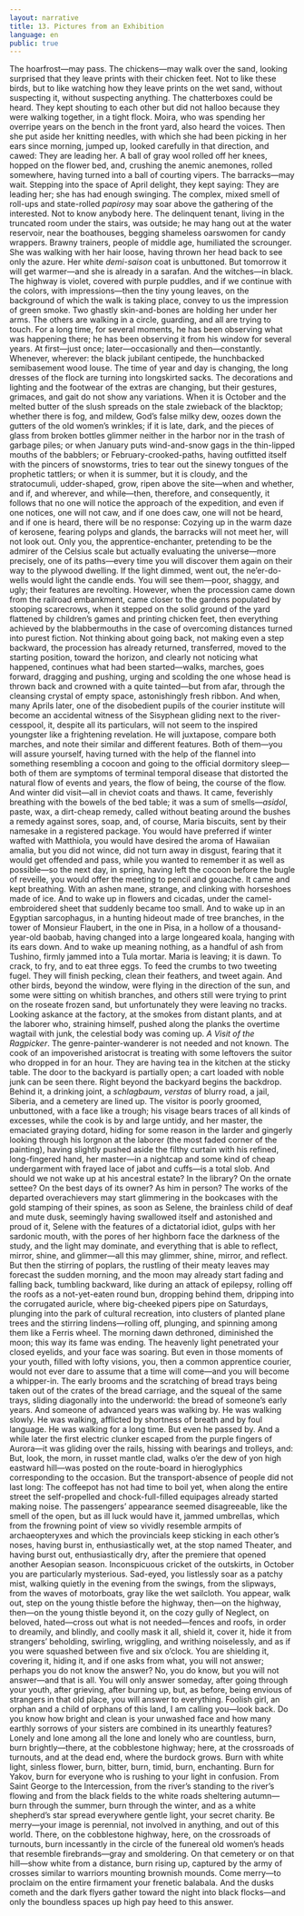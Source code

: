 ```yaml
---
layout: narrative
title: 13. Pictures from an Exhibition
language: en
public: true
---
```


The hoarfrost—may pass. The chickens—may walk 
over the sand, looking surprised that they leave 
prints with their chicken feet. Not to like these birds, 
but to like watching how they leave prints on the wet sand, 
without suspecting it, without suspecting anything. The chatterboxes could be heard. They kept shouting to each other but 
did not halloo because they were walking together, in a tight 
flock. Moira, who was spending her overripe years on the 
bench in the front yard, also heard the voices. Then she put 
aside her knitting needles, with which she had been picking in 
her ears since morning, jumped up, looked carefully in that direction, and cawed: They are leading her. A ball of gray wool 
rolled off her knees, hopped on the flower bed, and, crushing 
the anemic anemones, rolled somewhere, having turned into a 
ball of courting vipers. The barracks—may wait. Stepping into 
the space of April delight, they kept saying: They are leading 
her; she has had enough swinging. The complex, mixed smell 
of roll-ups and state-rolled *papirosy* may soar above the gathering of the interested. Not to know anybody here. The delinquent tenant, living in the truncated room under the stairs, was 
outside; he may hang out at the water reservoir, near the boathouses, begging shameless oarswomen for candy wrappers. 
Brawny trainers, people of middle age, humiliated the 
scrounger. She was walking with her hair loose, having thrown 
her head back to see only the azure. Her white *demi-saison* coat 
is unbuttoned. But tomorrow it will get warmer—and she is 
already in a sarafan. And the witches—in black. The highway is 
violet, covered with purple puddles, and if we continue with 
the colors, with impressions—then the tiny young leaves, on 
the background of which the walk is taking place, convey to 
us the impression of green smoke. Two ghastly skin-and-bones 
are holding her under her arms. The others are walking in a 
circle, guarding, and all are trying to touch. For a long time, for 
several moments, he has been observing what was happening 
there; he has been observing it from his window for several years. 
At first—just once; later—occasionally and then—constantly. 
Whenever, wherever: the black jubilant centipede, the hunchbacked semibasement wood louse. The time of year and day is 
changing, the long dresses of the flock are turning into longskirted sacks. The decorations and lighting and the footwear of 
the extras are changing, but their gestures, grimaces, and gait 
do not show any variations. When it is October and the melted 
butter of the slush spreads on the stale zwieback of the blacktop; whether there is fog, and mildew, God’s false milky dew, 
oozes down the gutters of the old women’s wrinkles; if it is late, 
dark, and the pieces of glass from broken bottles glimmer neither in the harbor nor in the trash of garbage piles; or when 
January puts wind-and-snow gags in the thin-lipped mouths of 
the babblers; or February-crooked-paths, having outfitted 
itself with the pincers of snowstorms, tries to tear out the sinewy tongues of the prophetic tattlers; or when it is summer, 
but it is cloudy, and the stratocumuli, udder-shaped, grow, ripen 
above the site—when and whether, and if, and wherever, and 
while—then, therefore, and consequently, it follows that no 
one will notice the approach of the expedition, and even if one 
notices, one will not caw, and if one does caw, one will not be 
heard, and if one is heard, there will be no response: Cozying 
up in the warm daze of kerosene, fearing polyps and glands, the 
barracks will not meet her, will not look out. Only you, the apprentice-enchanter, pretending to be the admirer of the Celsius scale but actually evaluating the universe—more precisely, 
one of its paths—every time you will discover them again on 
their way to the plywood dwelling. If the light dimmed, went 
out, the ne’er-do-wells would light the candle ends. You will 
see them—poor, shaggy, and ugly; their features are revolting. 
However, when the procession came down from the railroad 
embankment, came closer to the gardens populated by stooping scarecrows, when it stepped on the solid ground of the yard 
flattened by children’s games and printing chicken feet, then 
everything achieved by the blabbermouths in the case of overcoming distances turned into purest fiction. Not thinking 
about going back, not making even a step backward, the procession has already returned, transferred, moved to the starting position, toward the horizon, and clearly not noticing what 
happened, continues what had been started—walks, marches, 
goes forward, dragging and pushing, urging and scolding the 
one whose head is thrown back and crowned with a quite 
tainted—but from afar, through the cleansing crystal of empty 
space, astonishingly fresh ribbon. And when, many Aprils later, 
one of the disobedient pupils of the courier institute will become an accidental witness of the Sisyphean gliding next to 
the river-cesspool, it, despite all its particulars, will not seem to 
the inspired youngster like a frightening revelation. He will 
juxtapose, compare both marches, and note their similar and 
different features. Both of them—you will assure yourself, having turned with the help of the flannel into something resembling a cocoon and going to the official dormitory sleep—both 
of them are symptoms of terminal temporal disease that distorted the natural flow of events and years, the flow of being, 
the course of the flow. And winter did visit—all in cheviot 
coats and thaws. It came, feverishly breathing with the bowels 
of the bed table; it was a sum of smells—*asidol*, paste, wax, a 
dirt-cheap remedy, called without beating around the bushes a 
remedy against sores, soap, and, of course, Maria biscuits, sent 
by their namesake in a registered package. You would have preferred if winter wafted with Matthiola, you would have desired 
the aroma of Hawaiian amalia, but you did not wince, did not 
turn away in disgust, fearing that it would get offended and 
pass, while you wanted to remember it as well as possible—so 
the next day, in spring, having left the cocoon before the bugle 
of reveille, you would offer the meeting to pencil and gouache. 
It came and kept breathing. With an ashen mane, strange, and 
clinking with horseshoes made of ice. And to wake up in flowers 
and cicadas, under the camel-embroidered sheet that suddenly 
became too small. And to wake up in an Egyptian sarcophagus, 
in a hunting hideout made of tree branches, in the tower 
of Monsieur Flaubert, in the one in Pisa, in a hollow of a 
thousand-year-old baobab, having changed into a large longeared koala, hanging with its ears down. And to wake up meaning nothing, as a handful of ash from Tushino, firmly jammed 
into a Tula mortar. Maria is leaving; it is dawn. To crack, to fry, 
and to eat three eggs. To feed the crumbs to two tweeting fugel. 
They will finish pecking, clean their feathers, and tweet again. 
And other birds, beyond the window, were flying in the direction of the sun, and some were sitting on whitish branches, and 
others still were trying to print on the roseate frozen sand, but 
unfortunately they were leaving no tracks. Looking askance at 
the factory, at the smokes from distant plants, and at the laborer who, straining himself, pushed along the planks the overtime wagtail with junk, the celestial body was coming up. *A* 
*Visit of the Ragpicker*. The genre-painter-wanderer is not 
needed and not known. The cook of an impoverished aristocrat is treating with some leftovers the suitor who dropped in 
for an hour. They are having tea in the kitchen at the sticky table. The door to the backyard is partially open; a cart loaded 
with noble junk can be seen there. Right beyond the backyard 
begins the backdrop. Behind it, a drinking joint, a *schlagbaum*, 
*verstas* of blurry road, a jail, Siberia, and a cemetery are lined 
up. The visitor is poorly groomed, unbuttoned, with a face like 
a trough; his visage bears traces of all kinds of excesses, while 
the cook is by and large untidy, and her master, the emaciated 
graying dotard, hiding for some reason in the larder and gingerly looking through his lorgnon at the laborer (the most 
faded corner of the painting), having slightly pushed aside the 
filthy curtain with his refined, long-fingered hand, her master—in a nightcap and some kind of cheap undergarment with 
frayed lace of jabot and cuffs—is a total slob. And should we not 
wake up at his ancestral estate? In the library? On the ornate 
settee? On the best days of its owner? As him in person? The 
works of the departed overachievers may start glimmering in 
the bookcases with the gold stamping of their spines, as soon 
as Selene, the brainless child of deaf and mute dusk, seemingly 
having swallowed itself and astonished and proud of it, Selene 
with the features of a dictatorial idiot, gulps with her sardonic 
mouth, with the pores of her highborn face the darkness of the 
study, and the light may dominate, and everything that is able 
to reflect, mirror, shine, and glimmer—all this may glimmer, 
shine, mirror, and reflect. But then the stirring of poplars, the 
rustling of their meaty leaves may forecast the sudden morning, and the moon may already start fading and falling back, 
tumbling backward, like during an attack of epilepsy, rolling off 
the roofs as a not-yet-eaten round bun, dropping behind them, 
dripping into the corrugated auricle, where big-cheeked pipers 
pipe on Saturdays, plunging into the park of cultural recreation, into clusters of planted plane trees and the stirring 
lindens—rolling off, plunging, and spinning among them like 
a Ferris wheel. The morning dawn dethroned, diminished the 
moon; this way its fame was ending. The heavenly light penetrated your closed eyelids, and your face was soaring. But even 
in those moments of your youth, filled with lofty visions, you, 
then a common apprentice courier, would not ever dare to assume that a time will come—and you will become a whipper-in. 
The early brooms and the scratching of bread trays being taken 
out of the crates of the bread carriage, and the squeal of the 
same trays, sliding diagonally into the underworld: the bread 
of someone’s early years. And someone of advanced years was 
walking by. He was walking slowly. He was walking, afflicted by 
shortness of breath and by foul language. He was walking for a 
long time. But even he passed by. And a while later the first 
electric clunker escaped from the purple fingers of Aurora—it 
was gliding over the rails, hissing with bearings and trolleys, 
and: But, look, the morn, in russet mantle clad, walks o’er the 
dew of yon high eastward hill—was posted on the route-board 
in hieroglyphics corresponding to the occasion. But the transport-absence of people did not last long: The coffeepot has not 
had time to boil yet, when along the entire street the self-propelled and chock-full-filled equipages already started making 
noise. The passengers’ appearance seemed disagreeable, like 
the smell of the open, but as ill luck would have it, jammed 
umbrellas, which from the frowning point of view so vividly 
resemble armpits of archaeopteryxes and which the provincials keep sticking in each other’s noses, having burst in, enthusiastically wet, at the stop named Theater, and having burst 
out, enthusiastically dry, after the premiere that opened another Aesopian season. Inconspicuous cricket of the outskirts, 
in October you are particularly mysterious. Sad-eyed, you listlessly soar as a patchy mist, walking quietly in the evening from 
the swings, from the slipways, from the waves of motorboats, 
gray like the wet sailcloth. You appear, walk out, step on the 
young thistle before the highway, then—on the highway, 
then—on the young thistle beyond it, on the cozy gully of Neglect, on beloved, hated—cross out what is not needed—fences 
and roofs, in order to dreamily, and blindly, and coolly mask it 
all, shield it, cover it, hide it from strangers’ beholding, swirling, 
wriggling, and writhing noiselessly, and as if you were squashed 
between five and six o’clock. You are shielding it, covering it, 
hiding it, and if one asks from what, you will not answer; perhaps you do not know the answer? No, you do know, but you 
will not answer—and that is all. You will only answer someday, 
after going through your youth, after grieving, after burning up, 
but, as before, being envious of strangers in that old place, you 
will answer to everything. Foolish girl, an orphan and a child of 
orphans of this land, I am calling you—look back. Do you 
know how bright and clean is your unwashed face and how 
many earthly sorrows of your sisters are combined in its unearthly features? Lonely and lone among all the lone and lonely 
who are countless, burn, burn brightly—there, at the cobblestone highway; here, at the crossroads of turnouts, and at the 
dead end, where the burdock grows. Burn with white light, sinless flower, burn, bitter, burn, timid, burn, enchanting. Burn for 
Yakov, burn for everyone who is rushing to your light in confusion. From Saint George to the Intercession, from the river’s 
standing to the river’s flowing and from the black fields to the 
white roads sheltering autumn—burn through the summer, 
burn through the winter, and as a white shepherd’s star spread 
everywhere gentle light, your secret charity. Be merry—your 
image is perennial, not involved in anything, and out of this 
world. There, on the cobblestone highway, here, on the crossroads of turnouts, burn incessantly in the circle of the funereal 
old women’s heads that resemble firebrands—gray and smoldering. On that cemetery or on that hill—show white from a 
distance, burn rising up, captured by the army of crosses similar 
to warriors mounting brownish mounds. Come merry—to 
proclaim on the entire firmament your frenetic balabala. And 
the dusks cometh and the dark flyers gather toward the night 
into black flocks—and only the boundless spaces up high pay 
heed to this answer.
